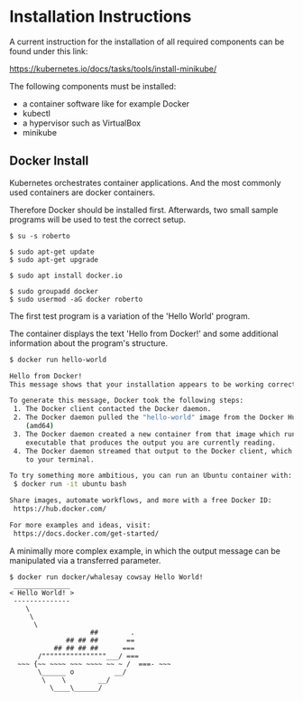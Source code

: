 # Installation Instructions

A current instruction for the installation of all required components can be found under this link:

https://kubernetes.io/docs/tasks/tools/install-minikube/

The following components must be installed:

* a container software like for example Docker
* kubectl
* a hypervisor such as VirtualBox
* minikube

## Docker Install

Kubernetes orchestrates container applications. And the most commonly used containers are docker containers.

Therefore Docker should be installed first. Afterwards, two small sample programs will be used to test the correct setup.

```shell
$ su -s roberto

$ sudo apt-get update
$ sudo apt-get upgrade

$ sudo apt install docker.io

$ sudo groupadd docker
$ sudo usermod -aG docker roberto
```

The first test program is a variation of the 'Hello World' program.

The container displays the text 'Hello from Docker!' and some additional information about the program's structure.

```sh
$ docker run hello-world

Hello from Docker!
This message shows that your installation appears to be working correctly.

To generate this message, Docker took the following steps:
 1. The Docker client contacted the Docker daemon.
 2. The Docker daemon pulled the "hello-world" image from the Docker Hub.
    (amd64)
 3. The Docker daemon created a new container from that image which runs the
    executable that produces the output you are currently reading.
 4. The Docker daemon streamed that output to the Docker client, which sent it
    to your terminal.

To try something more ambitious, you can run an Ubuntu container with:
 $ docker run -it ubuntu bash

Share images, automate workflows, and more with a free Docker ID:
 https://hub.docker.com/

For more examples and ideas, visit:
 https://docs.docker.com/get-started/
```

A minimally more complex example, in which the output message can be manipulated via a transferred parameter.

```shell script
$ docker run docker/whalesay cowsay Hello World!
 ______________ 
< Hello World! >
 -------------- 
    \
     \
      \     
                    ##        .            
              ## ## ##       ==            
           ## ## ## ##      ===            
       /""""""""""""""""___/ ===        
  ~~~ {~~ ~~~~ ~~~ ~~~~ ~~ ~ /  ===- ~~~   
       \______ o          __/            
        \    \        __/             
          \____\______/
```
